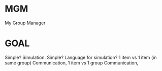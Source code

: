 # MGM
My Group Manager

# GOAL
Simple? Simulation.
Simple? Language for simulation?
1 item vs 1 item (in same group) Communication, 
1 item vs 1 group Communication, 
